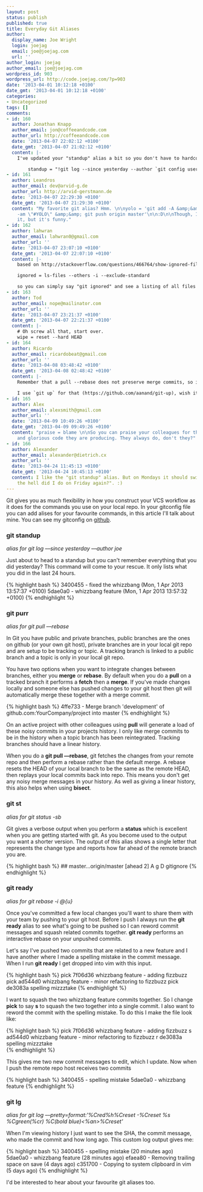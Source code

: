 ```yaml
---
layout: post
status: publish
published: true
title: Everyday Git Aliases
author:
  display_name: Joe Wright
  login: joejag
  email: joe@joejag.com
  url: ''
author_login: joejag
author_email: joe@joejag.com
wordpress_id: 903
wordpress_url: http://code.joejag.com/?p=903
date: '2013-04-01 10:12:18 +0100'
date_gmt: '2013-04-01 10:12:18 +0100'
categories:
- Uncategorized
tags: []
comments:
- id: 160
  author: Jonathan Knapp
  author_email: jon@coffeeandcode.com
  author_url: http://coffeeandcode.com
  date: '2013-04-07 22:02:12 +0100'
  date_gmt: '2013-04-07 21:02:12 +0100'
  content: |-
    I've updated your "standup" alias a bit so you don't have to hardcode your name or email.

        standup = "!git log --since yesterday --author `git config user.email` --pretty=short"
- id: 161
  author: Leandros
  author_email: dev@arvid-g.de
  author_url: http://arvid-gerstmann.de
  date: '2013-04-07 22:29:30 +0100'
  date_gmt: '2013-04-07 21:29:30 +0100'
  content: "My favorite git alias? Hmm. \n\nyolo = 'git add -A &amp;&amp; git commit
    -am \"#YOLO\" &amp;&amp; git push origin master'\n\n:D\n\nThough, I never used
    it, but it's funny."
- id: 162
  author: lahwran
  author_email: lahwran0@gmail.com
  author_url: ''
  date: '2013-04-07 23:07:10 +0100'
  date_gmt: '2013-04-07 22:07:10 +0100'
  content: |-
    based on http://stackoverflow.com/questions/466764/show-ignored-files-in-git I have this aliased:

    ignored = ls-files --others -i --exclude-standard

    so you can simply say "git ignored" and see a listing of all files that are being ignored!
- id: 163
  author: Tod
  author_email: nope@mailinator.com
  author_url: ''
  date: '2013-04-07 23:21:37 +0100'
  date_gmt: '2013-04-07 22:21:37 +0100'
  content: |-
    # Oh screw all that, start over.
    wipe = reset --hard HEAD
- id: 164
  author: Ricardo
  author_email: ricardobeat@gmail.com
  author_url: ''
  date: '2013-04-08 03:48:42 +0100'
  date_gmt: '2013-04-08 02:48:42 +0100'
  content: |-
    Remember that a pull --rebase does not preserve merge commits, so if you have merged a branch into your working one, you have to `git fetch &amp;&amp; git rebase -p`.

    I use `git up` for that (https://github.com/aanand/git-up), wish it didn't depend on Ruby but works fine.
- id: 165
  author: Alex
  author_email: alexsmith@gmail.com
  author_url: ''
  date: '2013-04-09 10:49:26 +0100'
  date_gmt: '2013-04-09 09:49:26 +0100'
  content: "praise = blame \n\nSo you can praise your colleagues for that wonderful
    and glorious code they are producing. They always do, don't they?"
- id: 166
  author: Alexander
  author_email: alexander@dietrich.cx
  author_url: ''
  date: '2013-04-24 11:45:13 +0100'
  date_gmt: '2013-04-24 10:45:13 +0100'
  content: I like the "git standup" alias. But on Mondays it should switch to "what
    the hell did I do on Friday again?". :)
---
```


<p>Git gives you as much flexibility in how you construct your VCS workflow as it does for the commands you use on your local repo. In your gitconfig file you can add alises for your favourite commands, in this article I'll talk about mine. You can see my gitconfig on <a href="https://github.com/joejag/dotfiles/blob/master/git/gitconfig">github</a>.</p>

<h3>git standup</h3>
<em>alias for git log &ndash;&ndash;since yesterday &ndash;&ndash;author joe</em>
<p>Just about to head to a standup but you can't remember everything that you did yesterday? This command will come to your rescue. It only lists what you did in the last 24 hours.</p>

{% highlight bash %}
3400455 - fixed the whizzbang (Mon, 1 Apr 2013 13:57:37 +0100) <Joe Wright>
5dae0a0 - whizzbang feature (Mon, 1 Apr 2013 13:57:32 +0100) <Joe Wright>
{% endhighlight %}

<h3>git purr</h3>
<p><em>alias for git pull &ndash;&ndash;rebase</em>
<p>In Git you have public and private branches, public branches are the ones on github (or your own git host), private branches are in your local git repo and are setup to be tracking or topic. A tracking branch is linked to a public branch and a topic is only in your local git repo.</p>
<p>You have two options when you want to integrate changes between branches, either you <strong>merge</strong> or <strong>rebase</strong>. By default when you do a <strong>pull</strong> on a tracked branch it performs a <strong>fetch</strong> then a <strong>merge</strong>. If you've made changes locally and someone else has pushed changes to your git host then git will automatically merge these together with a merge commit.</p>

{% highlight bash %}
4ffe733 - Merge branch 'development' of github.com:YourCompany/project into master
{% endhighlight %}

<p>On an active project with other colleagues using <strong>pull</strong> will generate a load of these noisy commits in your projects history. I only like merge commits to be in the history when a topic branch has been reintegrated. Tracking branches should have a linear history.</p>
<p>When you do a <strong>git pull &ndash;&ndash;rebase</strong>, git fetches the changes from your remote repo and then perform a rebase rather than the default merge. A rebase resets the HEAD of your local branch to be the same as the remote HEAD, then replays your local commits back into repo. This means you don't get any noisy merge messages in your history. As well as giving a linear history, this also helps when using <strong>bisect</strong>.</p>

<h3>git st</h3>
<em>alias for git status -sb</em>
<p>Git gives a verbose output when you perform a <strong>status</strong> which is excellent when you are getting started with git. As you become used to the output you want a shorter version. The output of this alias shows a single letter that represents the change type and reports how far ahead of the remote branch you are.</p>
{% highlight bash %}
## master...origin/master [ahead 2]
A  g
D  gitignore
{% endhighlight %}

<h3>git ready</h3>
<em>alias for git rebase -i @{u}</em>
<p>Once you've committed a few local changes you'll want to share them with your team by pushing to your git host. Before I push I always run the <strong>git ready</strong> alias to see what's going to be pushed so I can reword commit messages and squash related commits together. <strong>git ready</strong> performs an interactive rebase on your unpushed commits.</p>
<p>Let's say I've pushed two commits that are related to a new feature and I have another where I made a spelling mistake in the commit message. When I run <strong>git ready</strong> I get dropped into vim with this input.</p>

{% highlight bash %}
pick 7f06d36 whizzbang feature - adding fizzbuzz
pick ad544d0 whizzbang feature - minor refactoring to fizzbuzz
pick de3083a spelling mizzztake
{% endhighlight %}
<p>I want to squash the two whizzbang feature commits together. So I change <strong>pick</strong> to say <strong>s</strong> to squash the two together into a single commit. I also want to reword the commit with the spelling mistake. To do this I make the file look like:</p>
{% highlight bash %}
pick 7f06d36 whizzbang feature - adding fizzbuzz
s ad544d0 whizzbang feature - minor refactoring to fizzbuzz
r de3083a spelling mizzztake<br />
{% endhighlight %}
<p>This gives me two new commit messages to edit, which I update. Now when I push the remote repo host receives two commits</p>
{% highlight bash %}
3400455 - spelling mistake
5dae0a0 - whizzbang feature
{% endhighlight %}

<h3>git lg</h3>
<em>alias for git log &ndash;&ndash;pretty=format:'%Cred%h%Creset -%Creset %s %Cgreen(%cr) %C(bold blue)<%an>%Creset'</em>
<p>When I'm viewing history I just want to see the SHA, the commit message, who made the commit and how long ago. This custom log output gives me:</p>
{% highlight bash %}
3400455 - spelling mistake (20 minutes ago) <Joe Wright>
5dae0a0 - whizzbang feature (28 minutes ago) <Joe Wright>
efaea80 - Removing trailing space on save (4 days ago) <Another Person>
c351700 - Copying to system clipboard in vim (5 days ago) <Joe Wright>
{% endhighlight %}
<p>I'd be interested to hear about your favourite git aliases too.</p>
